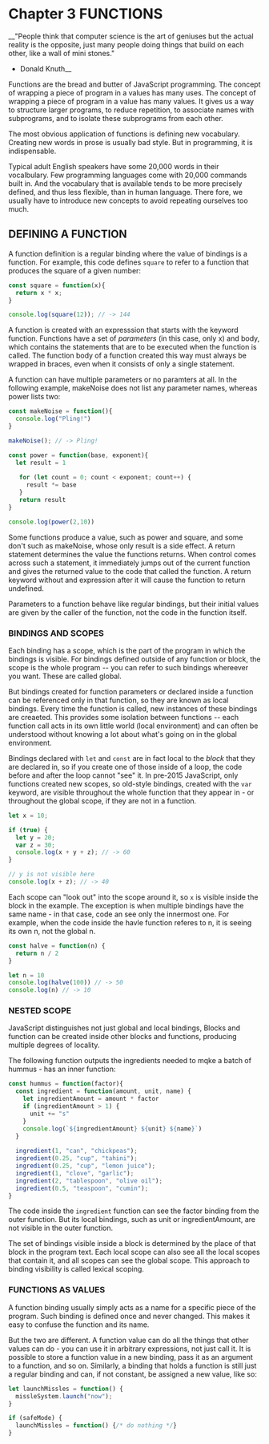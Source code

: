 # Chapter 3 FUNCTIONS





__"People think that computer science is the art of geniuses but the actual reality is the opposite, just many people doing things that build on each other, like a wall of mini stones." 
- Donald Knuth__


Functions are the bread and butter of JavaScript programming. The concept of wrapping a piece of program in a values has many uses. The concept of wrapping a piece of program in a value has many values. It gives us a way to structure larger programs, to reduce repetition, to associate names with subprograms, and to isolate these subprograms from each other. 

The most obvious application of functions is defining new vocabulary. Creating new words in prose is usually bad style. But in programming, it is indispensable.

Typical adult English speakers have some 20,000 words in their vocalbulary. Few programming languages come with 20,000 commands built in. And the vocabulary that is available tends to be more precisely defined, and thus less flexible, than in human language. There fore, we usually have to introduce new concepts to avoid repeating ourselves too much.

## DEFINING A FUNCTION

A function definition is a regular binding where the value of bindings is a function. For example, this code defines `square` to refer to a function that produces the square of a given number:

```javascript
const square = function(x){
  return x * x;
}

console.log(square(12)); // -> 144
```


A function is created with an expresssion that starts with the keyword function. Functions have a set of *parameters* (in this case, only x) and body, which contains the statements that are to be executed when the function is called. The function body of a function created this way must always be wrapped in braces, even when it consists of only a single statement.

A function can have multiple parameters or no paramters at all. In the following example, makeNoise does not list any parameter names, whereas power lists two:


```javascript
const makeNoise = function(){
  console.log("Pling!")
}

makeNoise(); // -> Pling!

const power = function(base, exponent){
  let result = 1
  
   for (let count = 0; count < exponent; count++) {
     result *= base
   }
   return result
}

console.log(power(2,10))

```

Some functions produce a value, such as power and square, and some don't such as makeNoise, whose only result is a side effect. A return statement determines the value the functions returns. When control comes across such a statement, it immediately jumps out of the current function and gives the returned value to the code that called the function. A return keyword without and expression after it will cause the function to return undefined. 

Parameters to a function behave like regular bindings, but their initial values are given by the caller of the function, not the code in the function itself.




### BINDINGS AND SCOPES

Each binding has a scope, which is the part of the program in which the bindings is visible. For bindings defined outside of any function or block, the scope is the whole program -- you can refer to such bindings whereever you want. These are called global.

But bindings created for function parameters or declared inside a function can be referenced only in that function, so they are known as local bindings. Every time the function is called, new instances of these bindings are creaeted. This provides some isolation between functions -- each function call acts in its own little world (local environment) and can often be understood without knowing a lot about what's going on in the global environment.

Bindings declared with `let` and `const` are in fact local to the *block* that they are declared in, so if you create one of those inside of a loop, the code before and after the loop cannot "see" it. In pre-2015 JavaScript, only functions created new scopes, so old-style bindings, created with the `var` keyword, are visible throughout the whole function that they appear in - or throughout the global scope, if they are not in a function.

```javascript
let x = 10;

if (true) {
  let y = 20;
  var z = 30;
  console.log(x + y + z); // -> 60
}

// y is not visible here
console.log(x + z); // -> 40
```

Each scope can "look out" into the scope around it, so `x` is visible inside the block in the example. The exception is when multiple bindings have the same name - in that case, code an see only the innermost one. For example, when the code inside the havle function referes to n, it is seeing its own n, not the global n.

```javascript
const halve = function(n) {
  return n / 2
}

let n = 10
console.log(halve(100)) // -> 50
console.log(n) // -> 10
```

### NESTED SCOPE


JavaScript distinguishes not just global and local bindings, Blocks and function can be created inside other blocks and functions, producing multiple degrees of locality.

The following function outputs the ingredients needed to mqke a batch of hummus - has an inner function:

```javascript
const hummus = function(factor){
  const ingredient = function(amount, unit, name) {
    let ingredientAmount = amount * factor
    if (ingredientAmount > 1) {
      unit += "s"
    }
    console.log(`${ingredientAmount} ${unit} ${name}`)
  }
  
  ingredient(1, "can", "chickpeas");
  ingredient(0.25, "cup", "tahini");
  ingredient(0.25, "cup", "lemon juice");
  ingredient(1, "clove", "garlic");
  ingredient(2, "tablespoon", "olive oil");
  ingredient(0.5, "teaspoon", "cumin");
}
```

The code inside the `ingredient` function can see the factor binding from the outer function. But its local bindings, such as unit or ingredientAmount, are not visible in the outer function.

The set of bindings visible inside a block is determined by the place of that block in the program text. Each local scope can also see all the local scopes that contain it, and all scopes can see the global scope. This approach to binding visibility is called lexical scoping.

### FUNCTIONS AS VALUES 

A function binding usually simply acts as a name for a specific piece of the program. Such binding is defined once and never changed. This makes it easy to confuse the function and its name.


But the two are different. A function value can do all the things that other values can do - you can use it in arbitrary expressions, not just call it. It is possible to store a function value in a new binding, pass it as an argument to a function, and so on. Similarly, a binding that holds a function is still just a regular binding and can, if not constant, be assigned a new value, like so:

```javascript
let launchMissles = function() {
  missleSystem.launch("now");
}

if (safeMode) {
  launchMissles = function() {/* do nothing */}
}
```